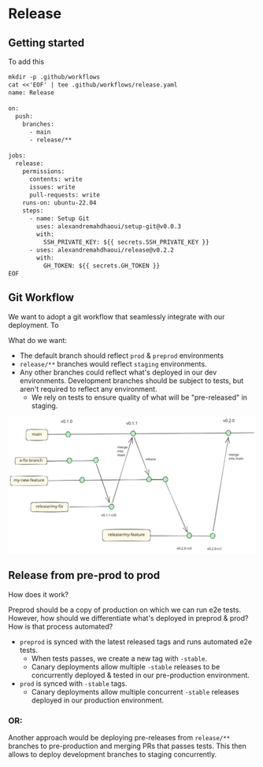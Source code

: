 # Release

## Getting started

To add this 

```shell
mkdir -p .github/workflows
cat <<'EOF' | tee .github/workflows/release.yaml
name: Release

on:
  push:
    branches:
      - main
      - release/**

jobs:
  release:
    permissions:
      contents: write
      issues: write
      pull-requests: write
    runs-on: ubuntu-22.04
    steps:
      - name: Setup Git
        uses: alexandremahdhaoui/setup-git@v0.0.3
        with:
          SSH_PRIVATE_KEY: ${{ secrets.SSH_PRIVATE_KEY }}
      - uses: alexandremahdhaoui/release@v0.2.2
        with:
          GH_TOKEN: ${{ secrets.GH_TOKEN }}
EOF
```

## Git Workflow

We want to adopt a git workflow that seamlessly integrate with our deployment. To 

What do we want:
- The default branch should reflect `prod` & `preprod` environments
- `release/**` branches would reflect `staging` environments.
- Any other branches could reflect what's deployed in our dev environments. Development branches should be subject to
  tests, but aren't required to reflect any environment. 
  - We rely on tests to ensure quality of what will be "pre-released" in staging.

![git workflow](./assets/git-workflow.svg)

## Release from pre-prod to prod

How does it work?

Preprod should be a copy of production on which we can run e2e tests. However, how should we differentiate what's 
deployed in preprod & prod? How is that process automated?
- `preprod` is synced with the latest released tags and runs automated e2e tests. 
  - When tests passes, we create a new tag
    with `-stable`.
  - Canary deployments allow multiple `-stable` releases to be concurrently deployed & tested in our pre-production 
    environment.
- `prod` is synced with `-stable` tags.
  - Canary deployments allow multiple concurrent `-stable` releases deployed in our production environment.

### OR:

Another approach would be deploying pre-releases from `release/**` branches to pre-production and merging PRs that 
passes tests. This then allows to deploy development branches to staging concurrently.

